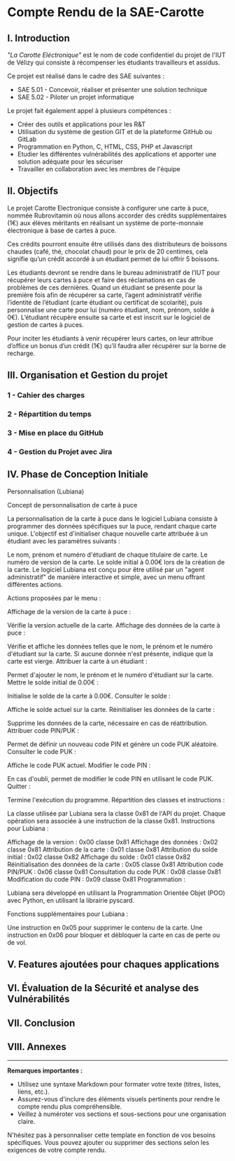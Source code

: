 # Compte Rendu de la SAE-Carotte

## I. Introduction
<i>"La Carotte Eléctronique"</i> est le nom de code confidentiel du projet de l'IUT de Vélizy qui consiste à récompenser les étudiants travailleurs et assidus.

Ce projet est réalisé dans le cadre des SAE suivantes : 
<ul>
<li>SAE 5.01 - Concevoir, réaliser et présenter une solution technique</li>
<li>SAE 5.02 - Piloter un projet informatique</li>
</ul>
Le projet fait également appel à plusieurs compétences : 
<ul>  
  <li>Créer des outils et applications pour les R&T</li>
  <li>Utilisation du système de gestion GIT et de la plateforme GitHub ou GitLab</li>
  <li>Programmation en Python, C, HTML, CSS, PHP et Javascript</li>
  <li>Etudier les différentes vulnérabilités des applications et apporter une solution adéquate pour les sécuriser</li>
  <li>Travailler en collaboration avec les membres de l'équipe</li>
</ul>


## II. Objectifs
Le projet Carotte Electronique consiste à configurer une carte à puce, nommée Rubrovitamin où nous allons accorder des crédits supplémentaires (1€) aux élèves méritants en réalisant un système de porte-monnaie électronique à base de cartes à puce.

Ces crédits pourront ensuite être utilisés dans des distributeurs de boissons chaudes (café, thé, chocolat chaud) pour le prix de 20 centimes, cela signifie qu’un crédit accordé à un étudiant permet de lui offrir 5 boissons. 

Les étudiants devront se rendre dans le bureau administratif de l’IUT pour récupérer leurs cartes à puce et faire des réclamations en cas de problèmes de ces dernières. Quand un étudiant se présente pour la première fois afin de récupérer sa carte, l’agent administratif vérifie l’identité de l’étudiant (carte étudiant ou certificat de scolarité), puis personnalise une carte pour lui (numéro étudiant, nom, prénom, solde à 0€). L’étudiant récupère ensuite sa carte et est inscrit sur le logiciel de gestion de cartes à puces. 

Pour inciter les étudiants à venir récupérer leurs cartes, on leur attribue d’office un bonus d’un crédit (1€) qu’il faudra aller récupérer sur la borne de recharge. 


## III. Organisation et Gestion du projet

### 1 - Cahier des charges

### 2 - Répartition du temps

### 3 - Mise en place du GitHub

### 4 - Gestion du Projet avec Jira


## IV. Phase de Conception Initiale

Personnalisation (Lubiana)

Concept de personnalisation de carte à puce

La personnalisation de la carte à puce dans le logiciel Lubiana consiste à programmer des données spécifiques sur la puce, rendant chaque carte unique. L'objectif est d'initialiser chaque nouvelle carte attribuée à un étudiant avec les paramètres suivants :

Le nom, prénom et numéro d'étudiant de chaque titulaire de carte.
Le numéro de version de la carte.
Le solde initial à 0.00€ lors de la création de la carte.
Le logiciel Lubiana est conçu pour être utilisé par un "agent administratif" de manière interactive et simple, avec un menu offrant différentes actions.

Actions proposées par le menu :

Affichage de la version de la carte à puce :

Vérifie la version actuelle de la carte.
Affichage des données de la carte à puce :

Vérifie et affiche les données telles que le nom, le prénom et le numéro d'étudiant sur la carte. Si aucune donnée n'est présente, indique que la carte est vierge.
Attribuer la carte à un étudiant :

Permet d'ajouter le nom, le prénom et le numéro d'étudiant sur la carte.
Mettre le solde initial de 0.00€ :

Initialise le solde de la carte à 0.00€.
Consulter le solde :

Affiche le solde actuel sur la carte.
Réinitialiser les données de la carte :

Supprime les données de la carte, nécessaire en cas de réattribution.
Attribuer code PIN/PUK :

Permet de définir un nouveau code PIN et génère un code PUK aléatoire.
Consulter le code PUK :

Affiche le code PUK actuel.
Modifier le code PIN :

En cas d'oubli, permet de modifier le code PIN en utilisant le code PUK.
Quitter :

Termine l'exécution du programme.
Répartition des classes et instructions :

La classe utilisée par Lubiana sera la classe 0x81 de l'API du projet.
Chaque opération sera associée à une instruction de la classe 0x81.
Instructions pour Lubiana :

Affichage de la version : 0x00 classe 0x81
Affichage des données : 0x02 classe 0x81
Attribution de la carte : 0x01 classe 0x81
Attribution du solde initial : 0x02 classe 0x82
Affichage du solde : 0x01 classe 0x82
Réinitialisation des données de la carte : 0x05 classe 0x81
Attribution code PIN/PUK : 0x06 classe 0x81
Consultation du code PUK : 0x08 classe 0x81
Modification du code PIN : 0x09 classe 0x81
Programmation :

Lubiana sera développé en utilisant la Programmation Orientée Objet (POO) avec Python, en utilisant la librairie pyscard.

Fonctions supplémentaires pour Lubiana :

Une instruction en 0x05 pour supprimer le contenu de la carte.
Une instruction en 0x06 pour bloquer et débloquer la carte en cas de perte ou de vol.
## V. Features ajoutées pour chaques applications



## VI. Évaluation de la Sécurité et analyse des Vulnérabilités



## VII. Conclusion


## VIII. Annexes
---

**Remarques importantes :**

- Utilisez une syntaxe Markdown pour formater votre texte (titres, listes, liens, etc.).
- Assurez-vous d'inclure des éléments visuels pertinents pour rendre le compte rendu plus compréhensible.
- Veillez à numéroter vos sections et sous-sections pour une organisation claire.

N'hésitez pas à personnaliser cette template en fonction de vos besoins spécifiques. Vous pouvez ajouter ou supprimer des sections selon les exigences de votre compte rendu.
